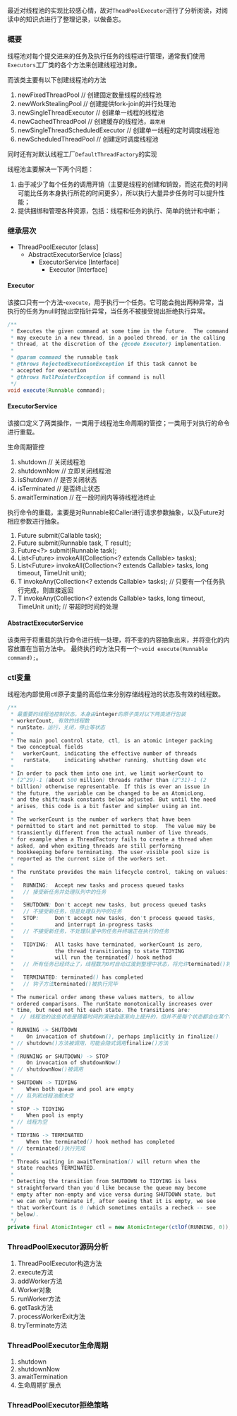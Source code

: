最近对线程池的实现比较感心情，故对`TheadPoolExecutor`进行了分析阅读，对阅读中的知识点进行了整理记录，以做备忘。

### 概要

线程池对每个提交进来的任务及执行任务的线程进行管理，通常我们使用`Executors`工厂类的各个方法来创建线程池对象。

而该类主要有以下创建线程池的方法

1. newFixedThreadPool // 创建固定数量线程的线程池
2. newWorkStealingPool // 创建提供fork-join的并行处理池
3. newSingleThreadExecutor // 创建单一线程的线程池
4. newCachedThreadPool // 创建缓存的线程池，`最常用`
5. newSingleThreadScheduledExecutor // 创建单一线程的定时调度线程池
6. newScheduledThreadPool // 创建定时调度线程池

同时还有对默认线程工厂`DefaultThreadFactory`的实现

线程池主要解决一下两个问题：

1. 由于减少了每个任务的调用开销（主要是线程的创建和销毁，而这花费的时间可能比任务本身执行所花的时间更多），所以执行大量异步任务时可以提升性能；
2. 提供捆绑和管理各种资源，包括：线程和任务的执行、简单的统计和中断；

### 继承层次

- ThreadPoolExecutor [class]
  - AbstractExecutorService [class]
    - ExecutorService [Interface]
      - Executor [Interface]

#### Executor

该接口只有一个方法-`execute`，用于执行一个任务。它可能会抛出两种异常，当执行的任务为null时抛出空指针异常，当任务不被接受抛出拒绝执行异常。

```java
/**
 * Executes the given command at some time in the future.  The command
 * may execute in a new thread, in a pooled thread, or in the calling
 * thread, at the discretion of the {@code Executor} implementation.
 *
 * @param command the runnable task
 * @throws RejectedExecutionException if this task cannot be
 * accepted for execution
 * @throws NullPointerException if command is null
 */
void execute(Runnable command);
```

#### ExecutorService

该接口定义了两类操作，一类用于线程池生命周期的管控；一类用于对执行的命令进行重载。

生命周期管控

1. shutdown // 关闭线程池
2. shutdownNow // 立即关闭线程池
3. isShutdown // 是否关闭状态
4. isTerminated // 是否终止状态
5. awaitTermination // 在一段时间内等待线程池终止

执行命令的重载，主要是对Runnable和Caller进行请求参数抽象，以及Future对相应参数进行抽象。

1. <T> Future<T> submit(Callable<T> task);
2. <T> Future<T> submit(Runnable task, T result);
3. Future<?> submit(Runnable task);
4. <T> List<Future<T>> invokeAll(Collection<? extends Callable<T>> tasks);
5. <T> List<Future<T>> invokeAll(Collection<? extends Callable<T>> tasks, long timeout, TimeUnit unit);
6. <T> T invokeAny(Collection<? extends Callable<T>> tasks); // 只要有一个任务执行完成，则直接返回
7. <T> T invokeAny(Collection<? extends Callable<T>> tasks, long timeout, TimeUnit unit); // 带超时时间的处理

#### AbstractExecutorService

该类用于将重载的执行命令进行统一处理，将不变的内容抽象出来，并将变化的内容放置在当前方法中。
最终执行的方法只有一个-`void execute(Runnable command);`。

### ctl变量

线程池内部使用ctl原子变量的高低位来分别存储线程池的状态及有效的线程数。

```java
/**
 * 最重要的线程池控制状态，本身由integer的原子类对以下两类进行包装
 * workerCount, 有效的线程数
 * runState，运行，关闭，停止等状态
 *
 * The main pool control state, ctl, is an atomic integer packing
 * two conceptual fields
 *   workerCount, indicating the effective number of threads
 *   runState,    indicating whether running, shutting down etc
 *
 * In order to pack them into one int, we limit workerCount to
 * (2^29)-1 (about 500 million) threads rather than (2^31)-1 (2
 * billion) otherwise representable. If this is ever an issue in
 * the future, the variable can be changed to be an AtomicLong,
 * and the shift/mask constants below adjusted. But until the need
 * arises, this code is a bit faster and simpler using an int.
 *
 * The workerCount is the number of workers that have been
 * permitted to start and not permitted to stop.  The value may be
 * transiently different from the actual number of live threads,
 * for example when a ThreadFactory fails to create a thread when
 * asked, and when exiting threads are still performing
 * bookkeeping before terminating. The user-visible pool size is
 * reported as the current size of the workers set.
 *
 * The runState provides the main lifecycle control, taking on values:
 *
 *   RUNNING:  Accept new tasks and process queued tasks
 *   // 接受新任务并处理队列中的任务
 *
 *   SHUTDOWN: Don't accept new tasks, but process queued tasks
 *   // 不接受新任务，但是处理队列中的任务
 *   STOP:     Don't accept new tasks, don't process queued tasks,
 *             and interrupt in-progress tasks
 *   // 不接受新任务，不处理队里中的任务并终端正在执行的任务
 *
 *   TIDYING:  All tasks have terminated, workerCount is zero,
 *             the thread transitioning to state TIDYING
 *             will run the terminated() hook method
 *   // 所有任务已经终止了，线程数为0时自动过渡到整理中状态，将允许terminated()钩子方法
 *
 *   TERMINATED: terminated() has completed
 *   // 钩子方法terminated()被执行完毕
 *
 * The numerical order among these values matters, to allow
 * ordered comparisons. The runState monotonically increases over
 * time, but need not hit each state. The transitions are:
 *  // 线程池的这些状态是随着时间的演进会逐渐向上提升的，但并不是每个状态都会在某个时刻存在
 *
 * RUNNING -> SHUTDOWN
 *    On invocation of shutdown(), perhaps implicitly in finalize()
 * // shutdown()方法被调用，可能会隐式调用finalize()方法
 *
 * (RUNNING or SHUTDOWN) -> STOP
 *    On invocation of shutdownNow()
 * // shutdownNow()被调用
 *
 * SHUTDOWN -> TIDYING
 *    When both queue and pool are empty
 * // 队列和线程池都未空
 *
 * STOP -> TIDYING
 *    When pool is empty
 * // 线程为空
 *
 * TIDYING -> TERMINATED
 *    When the terminated() hook method has completed
 * // terminated()执行完成
 *
 * Threads waiting in awaitTermination() will return when the
 * state reaches TERMINATED.
 *
 * Detecting the transition from SHUTDOWN to TIDYING is less
 * straightforward than you'd like because the queue may become
 * empty after non-empty and vice versa during SHUTDOWN state, but
 * we can only terminate if, after seeing that it is empty, we see
 * that workerCount is 0 (which sometimes entails a recheck -- see
 * below).
 */
private final AtomicInteger ctl = new AtomicInteger(ctlOf(RUNNING, 0));
```

### ThreadPoolExecutor源码分析

1. ThreadPoolExecutor构造方法
2. execute方法
3. addWorker方法
4. Worker对象
5. runWorker方法
6. getTask方法
7. processWorkerExit方法
8. tryTerminate方法

### ThreadPoolExecutor生命周期

1. shutdown
2. shutdownNow
3. awaitTermination
4. 生命周期扩展点

### ThreadPoolExecutor拒绝策略